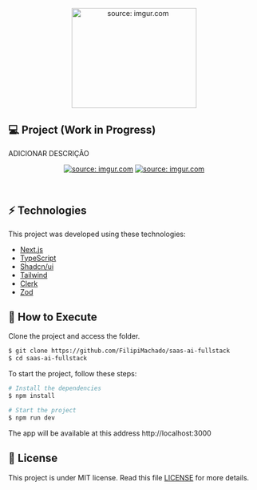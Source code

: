 

<p align="center">
  <a href="https://i.imgur.com/Ht6r3O9.png"><img src="https://i.imgur.com/Ht6r3O9.png" style="width: 250px; height: 200px;" title="source: imgur.com" /></a>
</p>

## 💻 Project (Work in Progress)

ADICIONAR DESCRIÇÃO

<p align="center">
  <a href="https://i.imgur.com/fNJtXdO.png"><img src="https://i.imgur.com/fNJtXdO.png" title="source: imgur.com" /></a>
  <a href="https://i.imgur.com/h7DKRHB.png"><img src="https://i.imgur.com/h7DKRHB.png" title="source: imgur.com" /></a>
</p>

<br>

## ⚡ Technologies

This project was developed using these technologies:

- [Next.js](https://nextjs.org/)
- [TypeScript](https://www.typescriptlang.org/)
- [Shadcn/ui](https://ui.shadcn.com/)
- [Tailwind](https://tailwindcss.com/)
- [Clerk](https://clerk.com/)
- [Zod](https://zod.dev/)

## 🚀 How to Execute

Clone the project and access the folder.

```bash
$ git clone https://github.com/FilipiMachado/saas-ai-fullstack
$ cd saas-ai-fullstack
```

To start the project, follow these steps:
```bash
# Install the dependencies
$ npm install

# Start the project
$ npm run dev
```
The app will be available at this address http://localhost:3000

## 📝 License

This project is under MIT license. Read this file [LICENSE](LICENSE.md) for more details.


